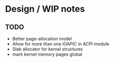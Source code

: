 # Design / WIP notes

## TODO

- Better page-allocation model
- Allow for more than one IOAPIC in ACPI module
- Slab allocator for kernel structures
- mark kernel memory pages global

